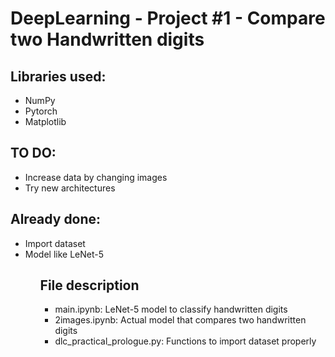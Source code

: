 # DeepLearning - Project #1 - Compare two Handwritten digits

## Libraries used: 

<ul>
<li>NumPy</li>
<li>Pytorch</li>
<li>Matplotlib</li>
</ul>


## TO DO:

<ul>
<li>Increase data by changing images</li>
<li>Try new architectures</li>
</ul>



## Already done:

<ul>
<li>Import dataset</li>
<li>Model like LeNet-5</li>
<ul>



## File description

<ul>
<li>main.ipynb: LeNet-5 model to classify handwritten digits</li>
<li>2images.ipynb: Actual model that compares two handwritten digits</li>
<li>dlc_practical_prologue.py: Functions to import dataset properly</li>
</ul>
